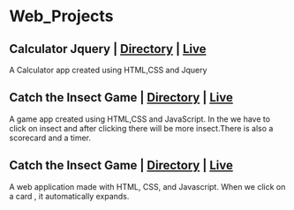 # Web_Projects

## Calculator Jquery | [Directory](https://github.com/arunkanaujia23/Web_Projects/tree/Calculator_jQuery) | [Live](https://amazing-froyo-d9a7e7.netlify.app/)

A Calculator app created using HTML,CSS and Jquery

##  Catch the Insect Game | [Directory](https://github.com/arunkanaujia23/Web_Projects/tree/Catch_the_Insect_Game) | [Live](https://legendary-pithivier-01eaec.netlify.app/)

A game app created using HTML,CSS and JavaScript. In the we have to click on insect and after clicking there will be more insect.There is also a scorecard and a timer.

##  Catch the Insect Game | [Directory](https://github.com/arunkanaujia23/Web_Projects/tree/Expanding_Cards) | [Live](https://spectacular-chaja-54f005.netlify.app/)

A web application made with HTML, CSS, and Javascript. When we click on a card , it automatically expands.